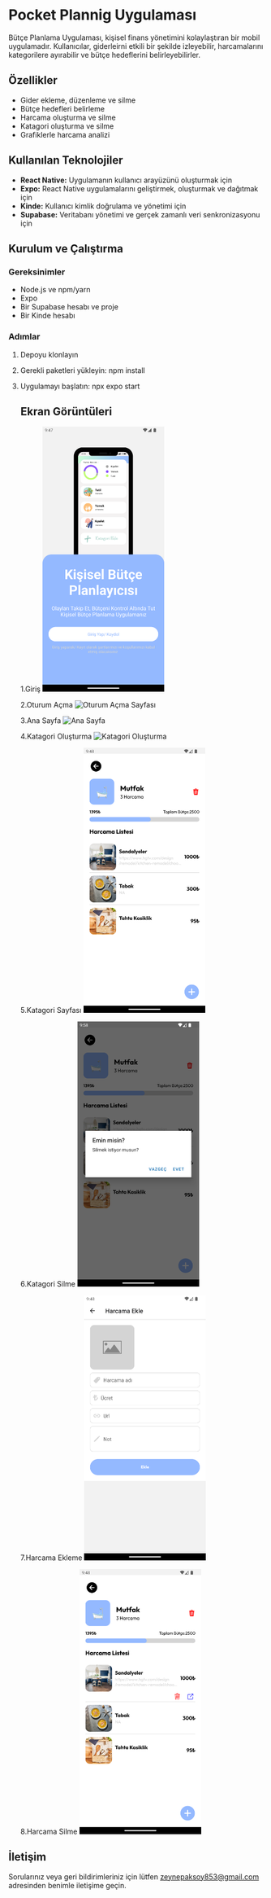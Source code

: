 # Pocket Plannig Uygulaması

Bütçe Planlama Uygulaması, kişisel finans yönetimini kolaylaştıran bir mobil uygulamadır. Kullanıcılar, giderleirni etkili bir şekilde izleyebilir, harcamalarını kategorilere ayırabilir ve bütçe hedeflerini belirleyebilirler.

## Özellikler
- Gider ekleme, düzenleme ve silme
- Bütçe hedefleri belirleme
- Harcama oluşturma ve silme
- Katagori oluşturma ve silme
- Grafiklerle harcama analizi

## Kullanılan Teknolojiler
- **React Native:** Uygulamanın kullanıcı arayüzünü oluşturmak için
- **Expo:** React Native uygulamalarını geliştirmek, oluşturmak ve dağıtmak için
- **Kinde:** Kullanıcı kimlik doğrulama ve yönetimi için
- **Supabase:** Veritabanı yönetimi ve gerçek zamanlı veri senkronizasyonu için

## Kurulum ve Çalıştırma
### Gereksinimler
- Node.js ve npm/yarn
- Expo 
- Bir Supabase hesabı ve proje
- Bir Kinde hesabı

### Adımlar
1. Depoyu klonlayın

2. Gerekli paketleri yükleyin:
    npm install

6. Uygulamayı başlatın:
   npx expo start

   ## Ekran Görüntüleri
   1.Giriş 
   <img src="screenshots/GirisEkranı.png" alt="Giriş Sayfası" width="50%">

    2.Oturum Açma 
   <img src="screenshots/OturumAçma.png" alt="Oturum Açma Sayfası" width="50%">

    3.Ana Sayfa
   <img src="screenshots/screenshots/AnaSayfa.png" alt="Ana Sayfa" width="50%">

    4.Katagori Oluşturma 
   <img src="screenshots/Kategori_Oluşturma.png" alt="Katagori Oluşturma" width="50%">

    5.Katagori Sayfası
   <img src="screenshots/Kategori.png" alt="Katagori Sayfası" width="50%">

    6.Katagori Silme 
   <img src="screenshots/KategoriSilme.png" alt="Katagori Silme" width="50%">

    7.Harcama Ekleme 
   <img src="screenshots/HarcamaEkleme.png" alt="Harcama Ekleme" width="50%">

    8.Harcama Silme 
   <img src="screenshots/HarcamaSilme.png" alt="Harcama Silme" width="50%">

## İletişim
Sorularınız veya geri bildirimleriniz için lütfen [zeynepaksoy853@gmail.com](mailto:zeynepaksoy853@gmail.com) adresinden benimle iletişime geçin.
